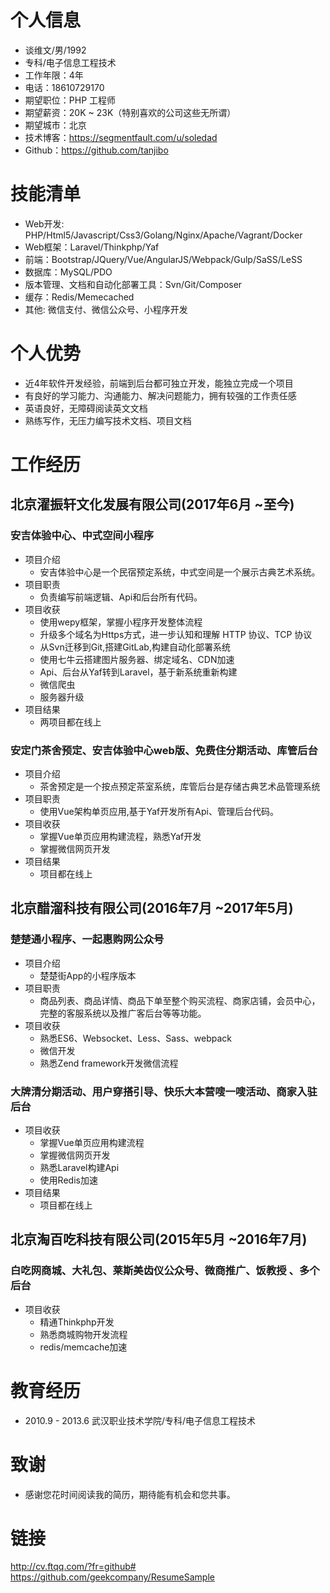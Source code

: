 
# 个人信息

 - 谈维文/男/1992
 - 专科/电子信息工程技术
 - 工作年限：4年
 - 电话：18610729170
 - 期望职位：PHP 工程师
 - 期望薪资：20K ~ 23K（特别喜欢的公司这些无所谓）
 - 期望城市：北京
 - 技术博客：https://segmentfault.com/u/soledad
 - Github：https://github.com/tanjibo


# 技能清单

- Web开发:  PHP/Html5/Javascript/Css3/Golang/Nginx/Apache/Vagrant/Docker
- Web框架：Laravel/Thinkphp/Yaf
- 前端：Bootstrap/JQuery/Vue/AngularJS/Webpack/Gulp/SaSS/LeSS
- 数据库：MySQL/PDO
- 版本管理、文档和自动化部署工具：Svn/Git/Composer
- 缓存：Redis/Memecached
- 其他: 微信支付、微信公众号、小程序开发

# 个人优势
- 近4年软件开发经验，前端到后台都可独立开发，能独立完成一个项目
- 有良好的学习能力、沟通能力、解决问题能力，拥有较强的工作责任感
- 英语良好，无障碍阅读英文文档
- 熟练写作，无压力编写技术文档、项目文档

   
# 工作经历

## 北京濯振轩文化发展有限公司(2017年6月 ~至今)

### 安吉体验中心、中式空间小程序
+ 项目介绍   
     - 安吉体验中心是一个民宿预定系统，中式空间是一个展示古典艺术系统。
+ 项目职责
   - 负责编写前端逻辑、Api和后台所有代码。
+ 项目收获
   -  使用wepy框架，掌握小程序开发整体流程
   - 升级多个域名为Https方式，进一步认知和理解 HTTP 协议、TCP 协议
   - 从Svn迁移到Git,搭建GitLab,构建自动化部署系统
   - 使用七牛云搭建图片服务器、绑定域名、CDN加速
   - Api、后台从Yaf转到Laravel，基于新系统重新构建
   - 微信爬虫
   - 服务器升级
+ 项目结果
  - 两项目都在线上

### 安定门茶舍预定、安吉体验中心web版、免费住分期活动、库管后台
+ 项目介绍
   - 茶舍预定是一个按点预定茶室系统，库管后台是存储古典艺术品管理系统
+ 项目职责
   - 使用Vue架构单页应用,基于Yaf开发所有Api、管理后台代码。
+ 项目收获
  - 掌握Vue单页应用构建流程，熟悉Yaf开发
  - 掌握微信网页开发
+ 项目结果
  - 项目都在线上

## 北京醋溜科技有限公司(2016年7月 ~2017年5月)
### 楚楚通小程序、一起惠购网公众号
+ 项目介绍
   - 楚楚街App的小程序版本
+ 项目职责
   - 商品列表、商品详情、商品下单至整个购买流程、商家店铺，会员中心，完整的客服系统以及推广客后台等等功能。
+ 项目收获
  - 熟悉ES6、Websocket、Less、Sass、webpack
  - 微信开发
  - 熟悉Zend framework开发微信流程
 
### 大牌清分期活动、用户穿搭引导、快乐大本营嗖一嗖活动、商家入驻后台
+ 项目收获
  - 掌握Vue单页应用构建流程
  - 掌握微信网页开发
  - 熟悉Laravel构建Api
  - 使用Redis加速
+ 项目结果
  - 项目都在线上
  
  
 ## 北京淘百吃科技有限公司(2015年5月 ~2016年7月)
### 白吃网商城、大礼包、莱斯美齿仪公众号、微商推广、饭教授 、多个后台
+ 项目收获
  - 精通Thinkphp开发
  - 熟悉商城购物开发流程
  - redis/memcache加速


 
# 教育经历
- 2010.9 - 2013.6 武汉职业技术学院/专科/电子信息工程技术

  
 
# 致谢
- 感谢您花时间阅读我的简历，期待能有机会和您共事。
  
  
# 链接
http://cv.ftqq.com/?fr=github#
https://github.com/geekcompany/ResumeSample